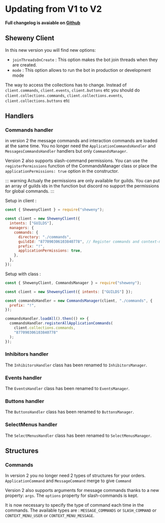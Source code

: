 # Updating from V1 to V2

**Full changelog is avaiable on [Github](https://github.com/Sheweny/framework/master/dev/CHANGELOG.md)**

## Sheweny Client

In this new version you will find new options:

- `joinThreadsOnCreate` : This option makes the bot join threads when they are created.
- `mode` : This option allows to run the bot in production or development mode

The way to access the collections has to change. Instead of `client.commands`, `client.events`, `client.buttons` etc you should do `client.collections.commands`, `client.collections.events`, `client.collections.buttons` etc

## Handlers

### Commands handler

in version 2 the message commands and interaction commands are loaded at the same time.
You no longer need the `ApplicationCommandsHandler` and `MessagesCommandsHandler` handlers but only `CommandsManager`.

Version 2 also supports slash-command permissions.
You can use the `registerPermissions` function of the CommandsManager class or place the `applicationPermissions: true` option in the constructor.

::: warning
Actualy the permissions are only available for guilds. You can put an array of guilds ids in the function but discord no support the permissions for global commands.
:::

Setup in client :

```js
const { ShewenyClient } = require("sheweny");

const client = new ShewenyClient({
  intents: ["GUILDS"],
  managers: {
    commands: {
      directory: "./commands",
      guildId: "877090306103840778", // Register commands and context-menus in this guild
      prefix: "!",
      applicationPermissions: true,
    },
  },
});
```

Setup with class :

```js
const { ShewenyClient, CommandsManager } = require("sheweny");

const client = new ShewenyClient({ intents: ["GUILDS"] });

const commandsHandler = new CommandsManager(client, "./commands", {
  prefix: "!",
});

commandsHandler.loadAll().then(() => {
  commandsHandler.registerAllApplicationCommands(
    client.collections.commands,
    "877090306103840778"
  );
});
```

### Inhibitors handler

The `InhibitorsHandler` class has been renamed to `InhibitorsManager`.

### Events handler

The `EventsHandler` class has been renamed to `EventsManager`.

### Buttons handler

The `ButtonsHandler` class has been renamed to `ButtonsManager`.

### SelectMenus handler

The `SelectMenusHandler` class has been renamed to `SelectMenusManager`.

## Structures

### Commands

In version 2 you no longer need 2 types of structures for your orders. `ApplicationCommand` and `MessageCommand` merge to give `Command`

Version 2 also supports arguments for message commands thanks to a new property: `args`. The `options` property for slash-commands is kept.

It is now necessary to specify the type of command each time in the commands. The available types are : `MESSAGE_COMMANDS` or `SLASH_COMMAND` or `CONTEXT_MENU_USER` or `CONTEXT_MENU_MESSAGE`.
